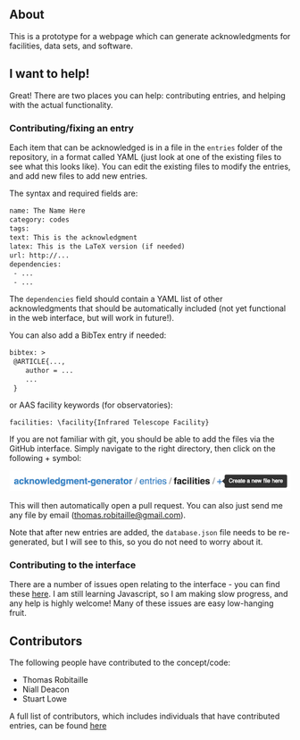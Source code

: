 About
-----

This is a prototype for a webpage which can generate acknowledgments for
facilities, data sets, and software.

I want to help!
---------------

Great! There are two places you can help: contributing entries, and helping
with the actual functionality.

### Contributing/fixing an entry

Each item that can be acknowledged is in a file in the ``entries`` folder of
the repository, in a format called YAML (just look at one of the existing files
to see what this looks like). You can edit the existing files to modify the
entries, and add new files to add new entries.

The syntax and required fields are:

    name: The Name Here
    category: codes
    tags:
    text: This is the acknowledgment
    latex: This is the LaTeX version (if needed)
    url: http://...
    dependencies:
     - ...
     - ...

The ``dependencies`` field should contain a YAML list of other acknowledgments
that should be automatically included (not yet functional in the web interface,
but will work in future!).

You can also add a BibTex entry if needed:

    bibtex: >
     @ARTICLE{...,
        author = ...
        ...
     }

or AAS facility keywords (for observatories):

    facilities: \facility{Infrared Telescope Facility}

If you are not familiar with git, you should be able to add the files via the
GitHub interface. Simply navigate to the right directory, then click on the
following + symbol:

![add_file.png](add_file.png)

This will then automatically open a pull request. You can also just send me any
file by email (thomas.robitaille@gmail.com).

Note that after new entries are added, the ``database.json`` file needs to
be re-generated, but I will see to this, so you do not need to worry about it.

### Contributing to the interface

There are a number of issues open relating to the interface - you can find
these [here](https://github.com/astrofrog/acknowledgment-generator/issues). I
am still learning Javascript, so I am making slow progress, and any help is
highly welcome! Many of these issues are easy low-hanging fruit.

Contributors
------------

The following people have contributed to the concept/code:

- Thomas Robitaille
- Niall Deacon
- Stuart Lowe

A full list of contributors, which includes individuals that have contributed entries, can be found [here](https://github.com/astrofrog/acknowledgment-generator/graphs/contributors)
